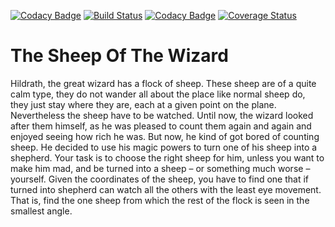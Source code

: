 [![Codacy Badge](https://api.codacy.com/project/badge/Grade/da113a8fe70a419c9cad81746942b5c4)](https://app.codacy.com/app/tothalex95/TheSheepOfTheWizard?utm_source=github.com&utm_medium=referral&utm_content=tothalex95/TheSheepOfTheWizard&utm_campaign=badger)
[![Build Status](https://travis-ci.org/tothalex95/TheSheepOfTheWizard.svg?branch=master)](https://travis-ci.org/tothalex95/TheSheepOfTheWizard)
[![Codacy Badge](https://api.codacy.com/project/badge/Grade/3c499408090e4e548fb9d3cbd556e499)](https://www.codacy.com/app/tothalex95/TheSheepOfTheWizard?utm_source=github.com&amp;utm_medium=referral&amp;utm_content=tothalex95/TheSheepOfTheWizard&amp;utm_campaign=Badge_Grade)
[![Coverage Status](https://coveralls.io/repos/github/tothalex95/TheSheepOfTheWizard/badge.svg?branch=master)](https://coveralls.io/github/tothalex95/TheSheepOfTheWizard?branch=master)

# The Sheep Of The Wizard

Hildrath, the great wizard has a flock of sheep. These sheep
are of a quite calm type, they do not wander all about the place
like normal sheep do, they just stay where they are, each at
a given point on the plane. Nevertheless the sheep have to be
watched. Until now, the wizard looked after them himself, as he
was pleased to count them again and again and enjoyed seeing
how rich he was.
But now, he kind of got bored of counting sheep. He decided
to use his magic powers to turn one of his sheep into a shepherd. Your task is to choose
the right sheep for him, unless you want to make him mad, and be turned into a sheep –
or something much worse – yourself. Given the coordinates of the sheep, you have to find
one that if turned into shepherd can watch all the others with the least eye movement.
That is, find the one sheep from which the rest of the flock is seen in the smallest angle.
